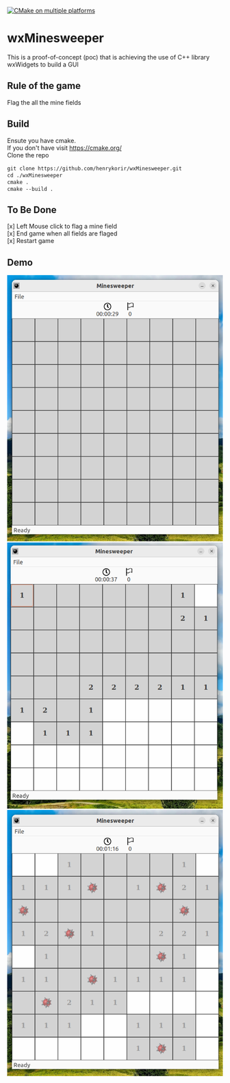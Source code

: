 [![CMake on multiple platforms](https://github.com/henrykorir/wxMinesweeper/actions/workflows/cmake-multi-platform.yml/badge.svg)](https://github.com/henrykorir/wxMinesweeper/actions/workflows/cmake-multi-platform.yml)
# wxMinesweeper
This is a proof-of-concept (poc) that is achieving the use of  C++ library wxWidgets to build a GUI

## Rule of the game
Flag the all the mine fields
## Build
Ensute you have cmake.</br>If you don't have visit https://cmake.org/</br>
Clone the repo
```
git clone https://github.com/henrykorir/wxMinesweeper.git
cd ./wxMinesweeper
cmake .
cmake --build .
```

## To Be Done
[x] Left Mouse click to flag a mine field </br>
[x] End game when all fields are flaged </br>
[x] Restart game <br/>

## Demo
![Beginning](./screenshots/start.png)
![Progress](./screenshots/progress.png)
![End Game](./screenshots/end.png)
